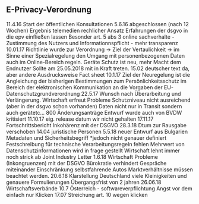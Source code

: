 ## E-Privacy-Verordnung

11.4.16 Start der öffentlichen Konsultationen
5.6.16 abgeschlossen (nach 12 Wochen)
Ergebnis
telemedien rechlicher Ansatz
Erfahrungen der dsgvo in die epv einfließen lassen
Besonder art. 5 abs 3 online sachverhalte - Zustimmung des Nutzers und Informationnspflicht - mehr transparenz
10.01.17 Richtlinie wurde zur Verordnung -> Ziel der Vertaulichkeit -> im Sinne einer Spezialregelung den Umgang mit personenbezogenen Daten auch im Online-Bereich regeln. Geräte Schutz ist neu, mehr Macht dem Endnutzer
Sollte am 25.05.2018 mit in Kraft treten.
15.02 deutscher text da, aber andere Ausdrucksweise
Fact sheet 10.1.17   Ziel der Neuregelung ist die Angleichung der bisherigen Bestimmungen zum Persönlichkeitsschutz im Bereich der elektronischen Kommunikation an die Vorgaben der EU-Datenschutzgrundverordnung
22.5.17 Wunsch nach Überarbeitung und Verlängerung. Wirtschaft erfreut
Probleme
Schutzniveau nicht ausreichend (aber in der dsgvo schon vorhanden)
Daten nicht nur in Transit sondern auch gerätetc...
800 Änderungsanträge
Entwurf wurde auch von BVDW kritisiert 11.10.17
eig. release datum wir nicht gehalten
17.11.17 Fortschrittsbericht Inkohärenz mit der DSGVO
28.3.18 Dtum zur Rausgabe verschoben
14.04 juristische Personen
5.5.18 neuer Entwurf aus Bulgarien
Metadaten und Sicherheitsbegriff *jedoch nicht genauer definiert
Festschreibung für technische Verarbeitungsregeln fehlen
Mehrwert von Datenschutzinformationen wird in frage gestellt
Wirtschaft lehnt immer noch strick ab
Joint Industry Letter
1.6.18 Wirtschaft
Probleme (Inkongruenzen) mit der DSGVO
Bürokratie verhindert  Gespräche miteinander
Einschränkung selbstfahrende Autos
Marktverhältnisse müssen beachtet werden.
20.6.18 Klarstellung Deutschland
viele Kleinigkeiten und genauere Formulierungen
Übergangsfrist von 2 jahren
26.06.18 Wirtschaftsverbände
10.7 Österreich - softwareverpflichtung
Angst vor dem einfach nur Klicken
17.07
Streichung art. 10 wegen klicken
